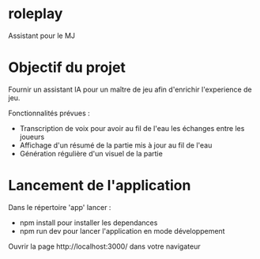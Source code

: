# roleplay
Assistant pour le MJ


# Objectif du projet

Fournir un assistant IA pour un maître de jeu afin d'enrichir l'experience de jeu.

Fonctionnalités prévues :
- Transcription de voix pour avoir au fil de l'eau les échanges entre les joueurs
- Affichage d'un résumé de la partie mis à jour au fil de l'eau
- Génération régulière d'un visuel de la partie


# Lancement de l'application

Dans le répertoire 'app' lancer :
- npm install pour installer les dependances
- npm run dev pour lancer l'application en mode développement

Ouvrir la page http://localhost:3000/ dans votre navigateur


